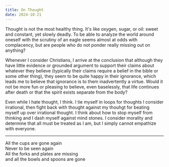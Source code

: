 ```yaml
---
title: On Thought
date: 2024-10-21
---
```


Thought is not the most healthy thing. It's like oxygen, sugar, or oil: sweet and constant, yet slowly deadly. To be able to analyze the world around oneself with the scrutiny of an eagle seems almost at odds with complacency, but are people who do not ponder really missing out on anything?

Whenever I consider Christians, I arrive at the conclusion that although they have little evidence or grounded argument to support their claims about whatever they believe (typically their claims require a belief in the bible or some other thing), they seem to be quite happy in their ignorance, which leads me to believe that ignorance is to them inadvertently a virtue. Would it not be more fun or pleasing to believe, even baselessly, that life continues after death or that the spirit exists separate from the body?

Even while I hate thought, I think. I tie myself in loops for thoughts I consider irrational, then fight back with thought against my thouhgt for beating myself up over irrational thought. I think about how to stop myself from thinking and I dash myself against mind stones. I consider morality and determine that all must be treated as I am, but I simply cannot empathize with everyone.

* * *

All the cups are gone again<br>
Never to be seen again<br>
All the forks and plates are missing<br>
and all the bowls and spoons are gone

